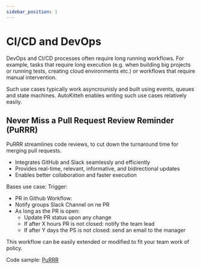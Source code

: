 ```yaml
---
sidebar_position: 1
---
```


# CI/CD and DevOps

DevOps and CI/CD processes often require long running workflows. For example, tasks that require long execution (e.g. when building big projects or running tests, creating cloud environments etc.) or workflows that require manual intervention.

Such use cases typically work asyncrounisly and built using events, queues and state machines.
AutoKitteh enables writing such use cases relatively easily.

## Never Miss a Pull Request Review Reminder (PuRRR)

PuRRR streamlines code reviews, to cut down the turnaround time for merging pull requests.

- Integrates GitHub and Slack seamlessly and efficiently
- Provides real-time, relevant, informative, and bidirectional updates
- Enables better collaboration and faster execution

Bases use case:
Trigger:

- PR in Github
  Workflow:
- Notify groups Slack Channel on ne PR
- As long as the PR is open:
  - Update PR status upon any change
  - If after X hours PR is not closed: notify the team lead
  - If after Y days the PS is not closed: send an email to the manager

This workflow can be easily extended or modified to fit your team work of policy.

Code sample: [PuRRR](https://github.com/autokitteh/kittehub/tree/main/purrr)
